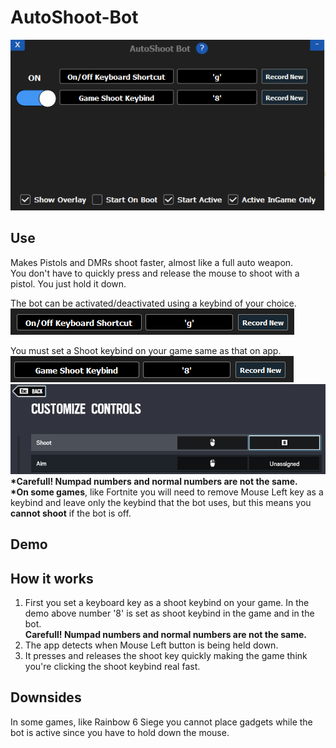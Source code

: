# AutoShoot-Bot
![App](/readmeImages/main.PNG)
## Use
Makes Pistols and DMRs shoot faster, almost like a full auto weapon.  
You don't have to quickly press and release the mouse to shoot with a pistol. You just hold it down.

The bot can be activated/deactivated using a keybind of your choice.  
![](/readmeImages/onoffShortcut.PNG)  
  
You must set a Shoot keybind on your game same as that on app.  
![](/readmeImages/shootShortcut.PNG) ![](/readmeImages/shootKeybind.PNG)  
 **\*Carefull! Numpad numbers and normal numbers are not the same.**  
  **\*On some games**, like Fortnite you will need to remove Mouse Left key as a keybind and leave only the keybind that the bot uses, but this means you **cannot shoot** if the bot is off.  

## Demo

## How it works
1. First you set a keyboard key as a shoot keybind on your game. In the demo above number '8' is set as shoot keybind in the game and in the bot.  
  **Carefull! Numpad numbers and normal numbers are not the same.**
2. The app detects when Mouse Left button is being held down.  
3. It presses and releases the shoot key quickly making the game think you're clicking the shoot keybind real fast.  

## Downsides
In some games, like Rainbow 6 Siege you cannot place gadgets while the bot is active since you have to hold down the mouse.  
